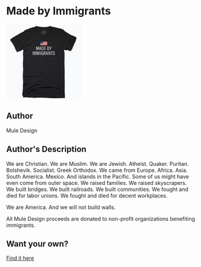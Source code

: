 # Made by Immigrants

<img src="made-by-immigrants.png" width="200" height="200" />

## Author

Mule Design

## Author's Description

We are Christian. We are Muslim. We are Jewish. Atheist. Quaker. Puritan. Bolshevik. Socialist. Greek Orthodox. We came from Europe. Africa. Asia. South America. Mexico. And islands in the Pacific. Some of us might have even come from outer space. We raised families. We raised skyscrapers. We built bridges. We built railroads. We built communities. We fought and died for labor unions. We fought and died for decent workplaces.

We are America. And we will not build walls.

All Mule Design proceeds are donated to non-profit organizations benefiting immigrants.

## Want your own?

<a href="https://cottonbureau.com/products/made-by-immigrants" alt="Buy Now">Find it here</a>
